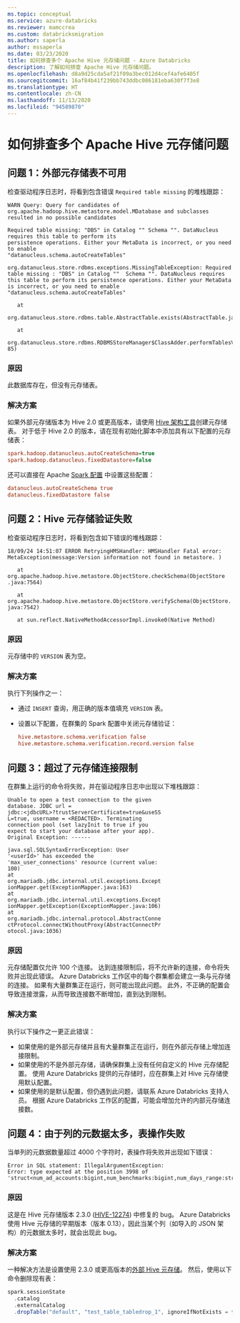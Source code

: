 ```yaml
---
ms.topic: conceptual
ms.service: azure-databricks
ms.reviewer: mamccrea
ms.custom: databricksmigration
ms.author: saperla
author: mssaperla
ms.date: 03/23/2020
title: 如何排查多个 Apache Hive 元存储问题 - Azure Databricks
description: 了解如何排查 Apache Hive 元存储问题。
ms.openlocfilehash: d8a9d25cda5af21f09a3bec012d4cef4afe6405f
ms.sourcegitcommit: 16af84b41f239bb743ddbc086181eba630f7f3e8
ms.translationtype: HT
ms.contentlocale: zh-CN
ms.lasthandoff: 11/13/2020
ms.locfileid: "94589870"
---
```

# <a name="how-to-troubleshoot-several-apache-hive-metastore-problems"></a>如何排查多个 Apache Hive 元存储问题

## <a name="problem-1-external-metastore-tables-not-available"></a>问题 1：外部元存储表不可用

检查驱动程序日志时，将看到包含错误 `Required table missing` 的堆栈跟踪：

```console
WARN Query: Query for candidates of org.apache.hadoop.hive.metastore.model.MDatabase and subclasses resulted in no possible candidates

Required table missing: "DBS" in Catalog "" Schema "". DataNucleus requires this table to perform its
persistence operations. Either your MetaData is incorrect, or you need to enable
"datanucleus.schema.autoCreateTables"

org.datanucleus.store.rdbms.exceptions.MissingTableException: Required table missing : "DBS" in Catalog ""  Schema "". DataNucleus requires this table to perform its persistence operations. Either your MetaData is incorrect, or you need to enable
"datanucleus.schema.autoCreateTables"

   at

org.datanucleus.store.rdbms.table.AbstractTable.exists(AbstractTable.java:606)

   at

org.datanucleus.store.rdbms.RDBMSStoreManager$ClassAdder.performTablesValidation(RDBMSStoreManager.java:33
85)
```

### <a name="cause"></a>原因

此数据库存在，但没有元存储表。

### <a name="solution"></a>解决方案

如果外部元存储版本为 Hive 2.0 或更高版本，请使用 [Hive 架构工具](https://cwiki.apache.org/confluence/display/Hive/Hive+Schema+Tool)创建元存储表。 对于低于 Hive 2.0 的版本，请在现有初始化脚本中添加具有以下配置的元存储表：

```ini
spark.hadoop.datanucleus.autoCreateSchema=true
spark.hadoop.datanucleus.fixedDatastore=false
```

还可以直接在 Apache [Spark 配置](/databricks/clusters/configure#spark-config) 中设置这些配置：

```ini
datanucleus.autoCreateSchema true
datanucleus.fixedDatastore false
```

## <a name="problem-2-hive-metastore-verification-failed"></a>问题 2：Hive 元存储验证失败

检查驱动程序日志时，将看到包含如下错误的堆栈跟踪：

```console
18/09/24 14:51:07 ERROR RetryingHMSHandler: HMSHandler Fatal error:
MetaException(message:Version information not found in metastore. )

   at
org.apache.hadoop.hive.metastore.ObjectStore.checkSchema(ObjectStore
.java:7564)

   at
org.apache.hadoop.hive.metastore.ObjectStore.verifySchema(ObjectStore.
java:7542)

   at sun.reflect.NativeMethodAccessorImpl.invoke0(Native Method)
```

### <a name="cause"></a>原因

元存储中的 `VERSION` 表为空。

### <a name="solution"></a>解决方案

执行下列操作之一：

* 通过 `INSERT` 查询，用正确的版本值填充 `VERSION` 表。
* 设置以下配置，在群集的 Spark 配置中关闭元存储验证：

  ```ini
  hive.metastore.schema.verification false
  hive.metastore.schema.verification.record.version false
  ```

## <a name="problem-3-metastore-connection-limit-exceeded"></a>问题 3：超过了元存储连接限制

在群集上运行的命令将失败，并在驱动程序日志中出现以下堆栈跟踪：

```console
Unable to open a test connection to the given
database. JDBC url =
jdbc:<jdbcURL>?trustServerCertificate=true&useSS
L=true, username = <REDACTED>. Terminating
connection pool (set lazyInit to true if you
expect to start your database after your app).
Original Exception: ------

java.sql.SQLSyntaxErrorException: User
'<userId>' has exceeded the
'max_user_connections' resource (current value:
100)
at
org.mariadb.jdbc.internal.util.exceptions.Except
ionMapper.get(ExceptionMapper.java:163)
at
org.mariadb.jdbc.internal.util.exceptions.Except
ionMapper.getException(ExceptionMapper.java:106)
at
org.mariadb.jdbc.internal.protocol.AbstractConne
ctProtocol.connectWithoutProxy(AbstractConnectPr
otocol.java:1036)
```

### <a name="cause"></a>原因

元存储配置仅允许 100 个连接。 达到连接限制后，将不允许新的连接，命令将失败并出现此错误。 Azure Databricks 工作区中的每个群集都会建立一条与元存储的连接。 如果有大量群集正在运行，则可能出现此问题。 此外，不正确的配置会导致连接泄露，从而导致连接数不断增加，直到达到限制。

### <a name="solution"></a>解决方案

执行以下操作之一更正此错误：

* 如果使用的是外部元存储并且有大量群集正在运行，则在外部元存储上增加连接限制。
* 如果使用的不是外部元存储，请确保群集上没有任何自定义的 Hive 元存储配置。 使用 Azure Databricks 提供的元存储时，应在群集上对 Hive 元存储使用默认配置。
* 如果使用的是默认配置，但仍遇到此问题，请联系 Azure Databricks 支持人员。 根据 Azure Databricks 工作区的配置，可能会增加允许的内部元存储连接数。

## <a name="problem-4-table-actions-fail-because-column-has-too-much-metadata"></a>问题 4：由于列的元数据太多，表操作失败

当单列的元数据数量超过 4000 个字符时，表操作将失败并出现如下错误：

```console
Error in SQL statement: IllegalArgumentException:
Error: type expected at the position 3998 of 'struct<num_ad_accounts:bigint,num_benchmarks:bigint,num_days_range:string,num_days_in_history:string,num_fb_pages:bigint,num_g_profiles:bigint,num_ga_views:bigint,num_groups:bigint,num_ig_profiles:bigint,num_li_pages:bigint,num_labels:string,num_labels_added:bigint,num_labels_
```

### <a name="cause"></a>原因

这是在 Hive 元存储版本 2.3.0 ([HIVE-12274](https://issues.apache.org/jira/browse/HIVE-12274)) 中修复的 bug。 Azure Databricks 使用 Hive 元存储的早期版本（版本 0.13），因此当某个列（如导入的 JSON 架构）的元数据太多时，就会出现此 bug。

### <a name="solution"></a>解决方案

一种解决方法是设置使用 2.3.0 或更高版本的[外部 Hive 元存储](/databricks/data/metastores/external-hive-metastore)。 然后，使用以下命令删除现有表：

```scala
spark.sessionState
  .catalog
  .externalCatalog
  .dropTable("default", "test_table_tabledrop_1", ignoreIfNotExists = false, purge = false)
```